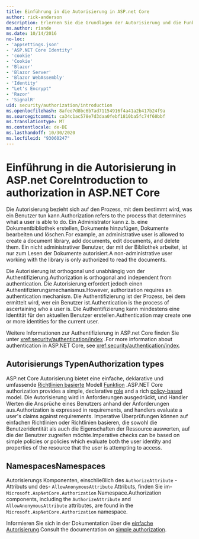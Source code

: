 ```yaml
---
title: Einführung in die Autorisierung in ASP.net Core
author: rick-anderson
description: Erlernen Sie die Grundlagen der Autorisierung und die Funktionsweise der Autorisierung in ASP.net Core apps.
ms.author: riande
ms.date: 10/14/2016
no-loc:
- 'appsettings.json'
- 'ASP.NET Core Identity'
- 'cookie'
- 'Cookie'
- 'Blazor'
- 'Blazor Server'
- 'Blazor WebAssembly'
- 'Identity'
- "Let's Encrypt"
- 'Razor'
- 'SignalR'
uid: security/authorization/introduction
ms.openlocfilehash: 8afee7d8bc6b7ad71154916f4a41a2b417b24f9a
ms.sourcegitcommit: ca34c1ac578e7d3daa0febf1810ba5fc74f60bbf
ms.translationtype: MT
ms.contentlocale: de-DE
ms.lasthandoff: 10/30/2020
ms.locfileid: "93060247"
---
```

# <a name="introduction-to-authorization-in-aspnet-core"></a><span data-ttu-id="59a18-103">Einführung in die Autorisierung in ASP.net Core</span><span class="sxs-lookup"><span data-stu-id="59a18-103">Introduction to authorization in ASP.NET Core</span></span>

<a name="security-authorization-introduction"></a>

<span data-ttu-id="59a18-104">Die Autorisierung bezieht sich auf den Prozess, mit dem bestimmt wird, was ein Benutzer tun kann.</span><span class="sxs-lookup"><span data-stu-id="59a18-104">Authorization refers to the process that determines what a user is able to do.</span></span> <span data-ttu-id="59a18-105">Ein Administrator kann z. b. eine Dokumentbibliothek erstellen, Dokumente hinzufügen, Dokumente bearbeiten und löschen.</span><span class="sxs-lookup"><span data-stu-id="59a18-105">For example, an administrative user is allowed to create a document library, add documents, edit documents, and delete them.</span></span> <span data-ttu-id="59a18-106">Ein nicht administrativer Benutzer, der mit der Bibliothek arbeitet, ist nur zum Lesen der Dokumente autorisiert.</span><span class="sxs-lookup"><span data-stu-id="59a18-106">A non-administrative user working with the library is only authorized to read the documents.</span></span>

<span data-ttu-id="59a18-107">Die Autorisierung ist orthogonal und unabhängig von der Authentifizierung.</span><span class="sxs-lookup"><span data-stu-id="59a18-107">Authorization is orthogonal and independent from authentication.</span></span> <span data-ttu-id="59a18-108">Die Autorisierung erfordert jedoch einen Authentifizierungsmechanismus.</span><span class="sxs-lookup"><span data-stu-id="59a18-108">However, authorization requires an authentication mechanism.</span></span> <span data-ttu-id="59a18-109">Die Authentifizierung ist der Prozess, bei dem ermittelt wird, wer ein Benutzer ist.</span><span class="sxs-lookup"><span data-stu-id="59a18-109">Authentication is the process of ascertaining who a user is.</span></span> <span data-ttu-id="59a18-110">Die Authentifizierung kann mindestens eine Identität für den aktuellen Benutzer erstellen.</span><span class="sxs-lookup"><span data-stu-id="59a18-110">Authentication may create one or more identities for the current user.</span></span>

<span data-ttu-id="59a18-111">Weitere Informationen zur Authentifizierung in ASP.net Core finden Sie unter <xref:security/authentication/index> .</span><span class="sxs-lookup"><span data-stu-id="59a18-111">For more information about authentication in ASP.NET Core, see <xref:security/authentication/index>.</span></span>

## <a name="authorization-types"></a><span data-ttu-id="59a18-112">Autorisierungs Typen</span><span class="sxs-lookup"><span data-stu-id="59a18-112">Authorization types</span></span>

<span data-ttu-id="59a18-113">ASP.net Core Autorisierung bietet eine einfache, deklarative und umfassende [Richtlinien basierte](xref:security/authorization/policies) Modell [Funktion](xref:security/authorization/roles) .</span><span class="sxs-lookup"><span data-stu-id="59a18-113">ASP.NET Core authorization provides a simple, declarative [role](xref:security/authorization/roles) and a rich [policy-based](xref:security/authorization/policies) model.</span></span> <span data-ttu-id="59a18-114">Die Autorisierung wird in Anforderungen ausgedrückt, und Handler Werten die Ansprüche eines Benutzers anhand der Anforderungen aus.</span><span class="sxs-lookup"><span data-stu-id="59a18-114">Authorization is expressed in requirements, and handlers evaluate a user's claims against requirements.</span></span> <span data-ttu-id="59a18-115">Imperative Überprüfungen können auf einfachen Richtlinien oder Richtlinien basieren, die sowohl die Benutzeridentität als auch die Eigenschaften der Ressource auswerten, auf die der Benutzer zugreifen möchte.</span><span class="sxs-lookup"><span data-stu-id="59a18-115">Imperative checks can be based on simple policies or policies which evaluate both the user identity and properties of the resource that the user is attempting to access.</span></span>

## <a name="namespaces"></a><span data-ttu-id="59a18-116">Namespaces</span><span class="sxs-lookup"><span data-stu-id="59a18-116">Namespaces</span></span>

<span data-ttu-id="59a18-117">Autorisierungs Komponenten, einschließlich des `AuthorizeAttribute` -Attributs und des- `AllowAnonymousAttribute` Attributs, finden Sie im- `Microsoft.AspNetCore.Authorization` Namespace.</span><span class="sxs-lookup"><span data-stu-id="59a18-117">Authorization components, including the `AuthorizeAttribute` and `AllowAnonymousAttribute` attributes, are found in the `Microsoft.AspNetCore.Authorization` namespace.</span></span>

<span data-ttu-id="59a18-118">Informieren Sie sich in der Dokumentation über die [einfache Autorisierung](xref:security/authorization/simple).</span><span class="sxs-lookup"><span data-stu-id="59a18-118">Consult the documentation on [simple authorization](xref:security/authorization/simple).</span></span>
